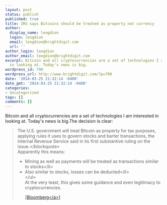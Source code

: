 ```yaml
---
layout: post
status: publish
published: true
title: IRS says Bitcoins should be treated as property not currency
author:
  display_name: leogdion
  login: leogdion
  email: leogdion@brightdigit.com
  url: ''
author_login: leogdion
author_email: leogdion@brightdigit.com
excerpt: Bitcoin and all cryptocurrencies are a set of technologies I am interested
  in looking at. Today's news is big.
wordpress_id: 790
wordpress_url: http://www.brightdigit.com/?p=790
date: '2014-03-25 21:32:14 -0400'
date_gmt: '2014-03-25 21:32:14 -0400'
categories:
- Uncategorized
tags: []
comments: []
---
```

<p>Bitcoin and all cryptocurrencies are a set of technologies I am interested in looking at. Today's news is big.<a id="more"></a><a id="more-790"></a>The decision is clear:</p>
<blockquote><p>The U.S. government will treat Bitcoin as property for tax purposes, applying rules it uses to govern stocks and barter transactions, the Internal Revenue Service said in its first substantive ruling on the issue.<&#47;blockquote><br />
Apparently this means:</p>
<ul>
<li>Mining as well as payments will be treated as transactions similar to stocks<&#47;li>
<li>Also similar to stocks, losses can be deducted<&#47;li><br />
<&#47;ul><br />
At the very least, this gives some guidance and even legitimacy to cryptocurrencies.</p>
<p>[<a href="http:&#47;&#47;www.bloomberg.com&#47;news&#47;2014-03-25&#47;bitcoin-is-property-not-currency-in-tax-system-irs-says.html" target="_blank">Bloomberg<&#47;a>]</p>
